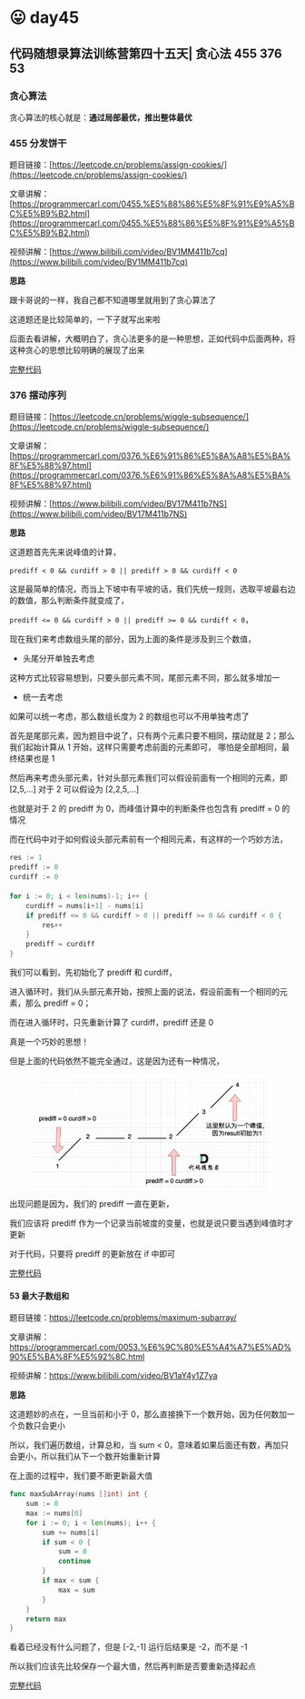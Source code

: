 # 😛 day45

## 代码随想录算法训练营第四十五天| 贪心法 455 376 53

### 贪心算法

贪心算法的核心就是：**通过局部最优，推出整体最优**

### 455 分发饼干

题目链接：[https://leetcode.cn/problems/assign-cookies/](https://leetcode.cn/problems/assign-cookies/)

文章讲解：[https://programmercarl.com/0455.%E5%88%86%E5%8F%91%E9%A5%BC%E5%B9%B2.html](https://programmercarl.com/0455.%E5%88%86%E5%8F%91%E9%A5%BC%E5%B9%B2.html)

视频讲解：[https://www.bilibili.com/video/BV1MM411b7cq](https://www.bilibili.com/video/BV1MM411b7cq)

**思路**

跟卡哥说的一样，我自己都不知道哪里就用到了贪心算法了

这道题还是比较简单的，一下子就写出来啦

后面去看讲解，大概明白了，贪心法更多的是一种思想，正如代码中后面两种，将这种贪心的思想比较明确的展现了出来

[完整代码](https://github.com/hd2yao/leetcode/tree/master/training/day45/0455\_assign\_cookies.go)

### 376 摆动序列

题目链接：[https://leetcode.cn/problems/wiggle-subsequence/](https://leetcode.cn/problems/wiggle-subsequence/)

文章讲解：[https://programmercarl.com/0376.%E6%91%86%E5%8A%A8%E5%BA%8F%E5%88%97.html](https://programmercarl.com/0376.%E6%91%86%E5%8A%A8%E5%BA%8F%E5%88%97.html)

视频讲解：[https://www.bilibili.com/video/BV17M411b7NS](https://www.bilibili.com/video/BV17M411b7NS)

**思路**

这道题首先先来说峰值的计算，

`prediff < 0 && curdiff > 0 || prediff > 0 && curdiff < 0`

这是最简单的情况，而当上下坡中有平坡的话，我们先统一规则，选取平坡最右边的数值，那么判断条件就变成了，

`prediff <= 0 && curdiff > 0 || prediff >= 0 && curdiff < 0`，

现在我们来考虑数组头尾的部分，因为上面的条件是涉及到三个数值，

* 头尾分开单独去考虑

这种方式比较容易想到，只要头部元素不同，尾部元素不同，那么就多增加一

* 统一去考虑

如果可以统一考虑，那么数组长度为 2 的数组也可以不用单独考虑了

首先是尾部元素，因为题目中说了，只有两个元素只要不相同，摆动就是 2；那么我们起始计算从 1 开始，这样只需要考虑前面的元素即可， 哪怕是全部相同，最终结果也是 1

然后再来考虑头部元素，针对头部元素我们可以假设前面有一个相同的元素，即 \[2,5,...] 对于 2 可以假设为 \[2,2,5,...]

也就是对于 2 的 prediff 为 0，而峰值计算中的判断条件也包含有 prediff = 0 的情况

而在代码中对于如何假设头部元素前有一个相同元素，有这样的一个巧妙方法，

```go
res := 1
prediff := 0
curdiff := 0

for i := 0; i < len(nums)-1; i++ {
    curdiff = nums[i+1] - nums[i]
    if prediff <= 0 && curdiff > 0 || prediff >= 0 && curdiff < 0 {
        res++
    }
    prediff = curdiff
}
```

我们可以看到，先初始化了 prediff 和 curdiff，

进入循环时，我们从头部元素开始，按照上面的说法，假设前面有一个相同的元素，那么 prediff = 0；

而在进入循环时，只先重新计算了 curdiff，prediff 还是 0

真是一个巧妙的思想！

但是上面的代码依然不能完全通过，这是因为还有一种情况，

<div align="left">

<figure><img src="../.gitbook/assets/day45-1.png" alt=""><figcaption></figcaption></figure>

</div>

出现问题是因为，我们的 prediff 一直在更新，

我们应该将 prediff 作为一个记录当前坡度的变量，也就是说只要当遇到峰值时才更新

对于代码，只要将 prediff 的更新放在 if 中即可

[完整代码](https://github.com/hd2yao/leetcode/tree/master/training/day45/0376\_wiqqle\_subsequence.go)

#### 53 最大子数组和

题目链接：https://leetcode.cn/problems/maximum-subarray/

文章讲解：https://programmercarl.com/0053.%E6%9C%80%E5%A4%A7%E5%AD%90%E5%BA%8F%E5%92%8C.html

视频讲解：https://www.bilibili.com/video/BV1aY4y1Z7ya

**思路**

这道题妙的点在，一旦当前和小于 0，那么直接换下一个数开始，因为任何数加一个负数只会更小

所以，我们遍历数组，计算总和，当 sum < 0，意味着如果后面还有数，再加只会更小，所以我们从下一个数开始重新计算

在上面的过程中，我们要不断更新最大值

```go
func maxSubArray(nums []int) int {
	sum := 0
	max := nums[0]
	for i := 0; i < len(nums); i++ {
		sum += nums[i]
		if sum < 0 {
			sum = 0
			continue
		}
        if max < sum {
            max = sum
        }
	}
	return max
}
```

看着已经没有什么问题了，但是 \[-2,-1] 运行后结果是 -2，而不是 -1

所以我们应该先比较保存一个最大值，然后再判断是否要重新选择起点

[完整代码](https://github.com/hd2yao/leetcode/tree/master/training/day45/0053\_maximum\_subarray.go)
